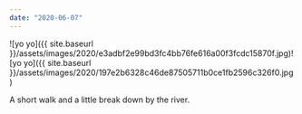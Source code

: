 ```yaml
---
date: "2020-06-07"
---
```


![yo yo]({{ site.baseurl }}/assets/images/2020/e3adbf2e99bd3fc4bb76fe616a00f3fcdc15870f.jpg)![yo yo]({{ site.baseurl }}/assets/images/2020/197e2b6328c46de87505711b0ce1fb2596c326f0.jpg)

A short walk and a little break down by the river.
